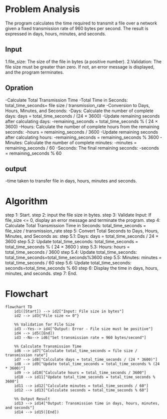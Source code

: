    # Problem Analysis
The program calculates the time required to transmit a file over a network given a fixed transmission rate of 960 bytes per second. The result is expressed in days, hours, minutes, and seconds.
## Input
   1.file_size: The size of the file in bytes (a positive number).
   2.Validation: The file size must be greater than zero. If not, an error message is displayed, and the program terminates.
   
## Opration
   -Calculate Total Transmission Time
   -Total Time in Seconds: total_time_seconds= file size / transmission_rate
   -Conversion to Days, Hours, Minutes, and Seconds:
   -Days: Calculate the number of complete days: days = total_time_seconds / (24 × 3600)
   -Update remaining seconds after calculating days:
   -remaining_seconds = total_time_seconds % ( 24 × 3600)
   -Hours: Calculate the number of complete hours from the remaining seconds:
   -hours = remaining_seconds / 3600
   -Update remaining seconds after calculating hours:
   -remaining_seconds = remaining_seconds % 3600
   -Minutes: Calculate the number of complete minutes:
   -minutes = remaining_seconds / 60
   -​Seconds: The final remaining seconds:
   -seconds = remaining_seconds % 60
## output
   -time taken to transfer file in days, hours, minutes and seconds.


# Algorithm
step 1: Start.
step 2: input the file size in bytes.
step 3: Validate Input: If file_size <= 0, display an error message and terminate the program.
step 4: Calculate Total Transmission Time in Seconds: total_time_seconds = file_size / transmission_rate
step 5: Convert Total Seconds to Days, Hours, Minutes, and Seconds as:
 step 5.1: Days: days = total_time_seconds / 24 × 3600
 step 5.2: Update total_time_seconds: total_time_seconds = total_time_seconds % ( 24 × 3600 )
 step 5.3: Hours: hours = total_time_seconds / 3600
 step 5.4: Update total_time_seconds: total_time_seconds=total_time_seconds%3600
 step 5.5: Minutes: minutes = total_time_seconds / 60
 step 5.6: Update total_time_seconds: seconds=total_time_seconds % 60
step 6: Display the time in days, hours, minutes, and seconds.
step 7: End.

# Flowchart

```mermaid
flowchart TD
    id1([Start]) --> id2["Input: File size in bytes"]
    id2 --> id3{"File size <= 0"}
    
    %% Validation for File Size
    id3 --Yes--> id4["Output: Error - File size must be positive"]
    id4 --> id5([End])
    id3 --No--> id6["Set transmission rate = 960 bytes/second"]
    
    %% Calculate Transmission Time
    id6 --> id7["Calculate total_time_seconds = file size / transmission rate"]
    id7 --> id8["Calculate days = total_time_seconds / (24 * 3600)"]
    id8 --> id9["Update total_time_seconds = total_time_seconds % (24 * 3600)"]
    id9 --> id10["Calculate hours = total_time_seconds / 3600"]
    id10 --> id11["Update total_time_seconds = total_time_seconds % 3600"]
    id11 --> id12["Calculate minutes = total_time_seconds / 60"]
    id12 --> id13["Calculate seconds = total_time_seconds % 60"]
    
    %% Output Result
    id13 --> id14["Output: Transmission time in days, hours, minutes, and seconds"]
    id14 --> id15([End])

```

